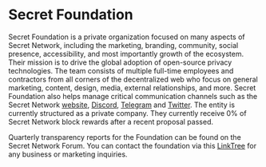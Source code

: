 # Secret Foundation

Secret Foundation is a private organization focused on many aspects of Secret Network, including the marketing, branding, community, social presence, accessibility, and most importantly growth of the ecosystem. Their mission is to drive the global adoption of open-source privacy technologies. The team consists of multiple full-time employees and contractors from all corners of the decentralized web who focus on general marketing, content, design, media, external relationships, and more. Secret Foundation also helps manage critical communication channels such as the Secret Network [website](https://scrt.network), [Discord](https://scrt.network/discord), [Telegram](https://t.me/SCRTCommunity) and [Twitter](https://twitter.com/SecretNetwork). The entity is currently structured as a private company. They currently receive 0% of Secret Network block rewards after a recent proposal passed.

Quarterly transparency reports for the Foundation can be found on the Secret Network Forum. You can contact the foundation via this [LinkTree](https://linktr.ee/secretfoundation) for any business or marketing inquiries.
